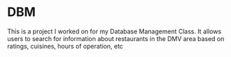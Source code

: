 # DBM
This is a project I worked on for my Database Management Class. It allows users to search for information about restaurants in the DMV area based on ratings, cuisines, hours of operation, etc
